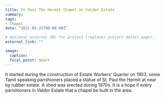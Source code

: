 ```yaml
---
title: St Paul The Hermit Chapel at Valdor Estate
summary:
tags:
- Chapel
date: "2021-05-25T00:00:00Z"

# Optional external URL for project (replaces project detail page).
external_link: ""

image:
  caption:
  focal_point: Smart
---
```

It started during the construction of Estate Workers' Quarter on 1953, some Tamil speaking parishioners placed a statue of St. Paul the Hermit at near by rubber estate. A shed was erected during 1970s. It is a hope if every parishioners in Valdor Estate that a chapel be built in the area.
